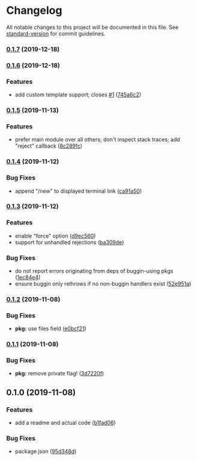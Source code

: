 # Changelog

All notable changes to this project will be documented in this file. See [standard-version](https://github.com/conventional-changelog/standard-version) for commit guidelines.

### [0.1.7](https://github.com/boneskull/buggin/compare/v0.1.6...v0.1.7) (2019-12-18)

### [0.1.6](https://github.com/boneskull/buggin/compare/v0.1.5...v0.1.6) (2019-12-18)

### Features

- add custom template support; closes [#1](https://github.com/boneskull/buggin/issues/1) ([745a6c2](https://github.com/boneskull/buggin/commit/745a6c2a8d9217aad16d65389e31d33eed44ca23))

### [0.1.5](https://github.com/boneskull/buggin/compare/v0.1.4...v0.1.5) (2019-11-13)

### Features

- prefer main module over all others; don't inspect stack traces; add "reject" callback ([8c289fc](https://github.com/boneskull/buggin/commit/8c289fcf3538a77fe926552af619ca795c90f4cb))

### [0.1.4](https://github.com/boneskull/buggin/compare/v0.1.3...v0.1.4) (2019-11-12)

### Bug Fixes

- append "/new" to displayed terminal link ([ca91a50](https://github.com/boneskull/buggin/commit/ca91a501d154fedd17be500140903769a5670e33))

### [0.1.3](https://github.com/boneskull/buggin/compare/v0.1.2...v0.1.3) (2019-11-12)

### Features

- enable "force" option ([d9ec560](https://github.com/boneskull/buggin/commit/d9ec5609dc476b21d9b4b31bdf0060f348d60442))
- support for unhandled rejections ([ba309de](https://github.com/boneskull/buggin/commit/ba309de3b819caf1c097515902e902bad8136640))

### Bug Fixes

- do not report errors originating from deps of buggin-using pkgs ([1ec84e4](https://github.com/boneskull/buggin/commit/1ec84e40f0aafe9382bf61b59836b7de51e89b23))
- ensure buggin only rethrows if no non-buggin handlers exist ([52e951a](https://github.com/boneskull/buggin/commit/52e951a13d5adc49198408a6ab1b2d3f9280518f))

### [0.1.2](https://github.com/boneskull/buggin/compare/v0.1.1...v0.1.2) (2019-11-08)

### Bug Fixes

- **pkg:** use files field ([e0bcf21](https://github.com/boneskull/buggin/commit/e0bcf21215602055e63ed8d42cc4107460c0b9fb))

### [0.1.1](https://github.com/boneskull/buggin/compare/v0.1.0...v0.1.1) (2019-11-08)

### Bug Fixes

- **pkg:** remove private flag! ([3d7220f](https://github.com/boneskull/buggin/commit/3d7220f551c7b28f3a6d3a16a9c9c5f759b8ede6))

## 0.1.0 (2019-11-08)

### Features

- add a readme and actual code ([b1fad06](https://github.com/boneskull/buggin/commit/b1fad0623c9d5acc08db43f760ece1a4868bbaaa))

### Bug Fixes

- package.json ([95d348d](https://github.com/boneskull/buggin/commit/95d348d8795884f08dbe92275e2f0a48bc9ef682))
